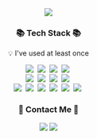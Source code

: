 <!--
### Hi there 👋

**minjiD/minjiD** is a ✨ _special_ ✨ repository because its `README.md` (this file) appears on your GitHub profile.

Here are some ideas to get you started:

- 🔭 I’m currently working on ...
- 🌱 I’m currently learning ...
- 👯 I’m looking to collaborate on ...
- 🤔 I’m looking for help with ...
- 💬 Ask me about ...
- 📫 How to reach me: ...
- 😄 Pronouns: ...
- ⚡ Fun fact: ...
-->

<html>
<head>
</head>
<body>
  <div align="center">
    <img src="https://capsule-render.vercel.app/api?type=waving&color=auto&height=300&section=header&text=Hello&#128522;%20I&rsquo;m%20MINJI&fontSize=90" />
  </div>

  <h3 align="center">📚 Tech Stack 📚</h3>
  <p align="center">💡 I've used at least once</p>
  <p align="center">
    <img src="https://img.shields.io/badge/PHP-777BB4?style=flat-square&logo=PHP&logoColor=white"/></a>&nbsp
    <img src="https://img.shields.io/badge/Java-007396?style=flat-square&logo=Java&logoColor=white"/></a>&nbsp
    <img src="https://img.shields.io/badge/Python-3766AB?style=flat-square&logo=Python&logoColor=white"/></a>&nbsp 
    <img src="https://img.shields.io/badge/Javascript-ffb13b?style=flat-square&logo=javascript&logoColor=white"/></a>&nbsp 
    <br>
    <img src="https://img.shields.io/badge/Spring-6DB33F?style=flat-square&logo=Spring&logoColor=white"/></a>&nbsp
    <!-- <img src="https://img.shields.io/badge/SpringBoot-6DB33F?style=flat-square&logo=SpringBoot&logoColor=white"/></a>&nbsp -->
    <img src="https://img.shields.io/badge/Django-092E20?style=flat-square&logo=Django&logoColor=white"/></a>&nbsp
    <img src="https://img.shields.io/badge/Vue.js-339933?style=flat-square&logo=Vue.js&logoColor=white"/></a>&nbsp
    <img src="https://img.shields.io/badge/JQuery-0769AD?style=flat-square&logo=JQuery&logoColor=white"/></a>&nbsp
    <br>
    <img src="https://img.shields.io/badge/Mysql-E6B91E?style=flat-square&logo=MySql&logoColor=white"/></a>&nbsp 
    <img src="https://img.shields.io/badge/Oracle-F80000?style=flat-square&logo=Oracle&logoColor=white"/></a>&nbsp 
    <img src="https://img.shields.io/badge/Mssql-CC2927?style=flat-square&logo=MsSql&logoColor=white"/></a>&nbsp 
    <img src="https://img.shields.io/badge/AWS-232F3E?style=flat-square&logo=AmazonAWS&logoColor=white"/></a>&nbsp 
    <img src="https://img.shields.io/badge/Docker-2496ED?style=flat-square&logo=Docker&logoColor=white"/></a>&nbsp 
    <img src="https://img.shields.io/badge/Linux-FCC624?style=flat-square&logo=Linux&logoColor=white"/></a>&nbsp 
  </p>

  <h3 align="center">🤙 Contact Me 🤙</h3>
  <p align="center">
    <a href="mailto:ssosso12347@gmail.com"><img src="https://img.shields.io/badge/Gmail-d14836?style=flat-square&logo=Gmail&logoColor=white&link=ssosso12347@gmail.com"/></a>
    <a href="https://www.linkedin.com/in/minji-kim-458933252/"><img src="https://img.shields.io/badge/-LinkedIn-blue?style=flat-square&logo=Linkedin&logoColor=white&link=https://www.linkedin.com/in/minji-kim-458933252/"/></a>
  </p>
</body>
</html>
